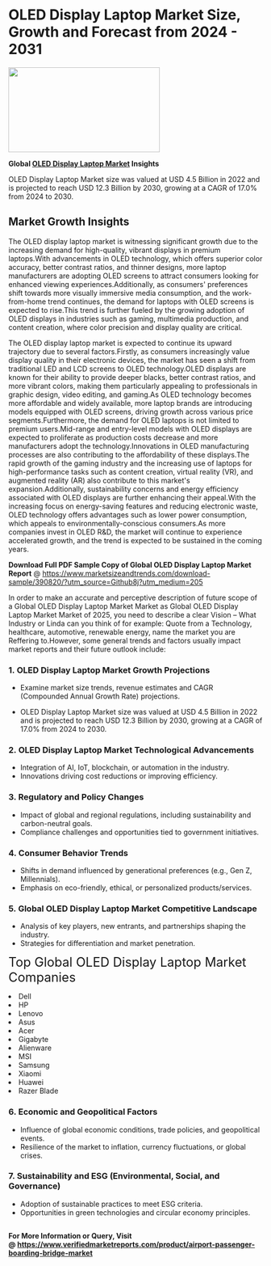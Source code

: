 <H1>OLED Display Laptop Market Size, Growth and Forecast from 2024 - 2031</H1><img class="aligncenter size-medium wp-image-584254" src="https://thirdeyenews.in/wp-content/uploads/2024/09/Global-Market-Research-300x168.jpeg" alt="" width="300" height="168" /><p><strong>Global&nbsp;<a href="https://www.marketsizeandtrends.com/download-sample/390820/?utm_source=Github8j?utm_medium=205">OLED Display Laptop Market</a> Insights</strong></p><p>OLED Display Laptop Market size was valued at USD 4.5 Billion in 2022 and is projected to reach USD 12.3 Billion by 2030, growing at a CAGR of 17.0% from 2024 to 2030.</p><p><h2>Market Growth Insights</h2> <p>The OLED display laptop market is witnessing significant growth due to the increasing demand for high-quality, vibrant displays in premium laptops.With advancements in OLED technology, which offers superior color accuracy, better contrast ratios, and thinner designs, more laptop manufacturers are adopting OLED screens to attract consumers looking for enhanced viewing experiences.Additionally, as consumers' preferences shift towards more visually immersive media consumption, and the work-from-home trend continues, the demand for laptops with OLED screens is expected to rise.This trend is further fueled by the growing adoption of OLED displays in industries such as gaming, multimedia production, and content creation, where color precision and display quality are critical.</p> <p>The OLED display laptop market is expected to continue its upward trajectory due to several factors.Firstly, as consumers increasingly value display quality in their electronic devices, the market has seen a shift from traditional LED and LCD screens to OLED technology.OLED displays are known for their ability to provide deeper blacks, better contrast ratios, and more vibrant colors, making them particularly appealing to professionals in graphic design, video editing, and gaming.As OLED technology becomes more affordable and widely available, more laptop brands are introducing models equipped with OLED screens, driving growth across various price segments.Furthermore, the demand for OLED laptops is not limited to premium users.Mid-range and entry-level models with OLED displays are expected to proliferate as production costs decrease and more manufacturers adopt the technology.Innovations in OLED manufacturing processes are also contributing to the affordability of these displays.The rapid growth of the gaming industry and the increasing use of laptops for high-performance tasks such as content creation, virtual reality (VR), and augmented reality (AR) also contribute to this market's expansion.Additionally, sustainability concerns and energy efficiency associated with OLED displays are further enhancing their appeal.With the increasing focus on energy-saving features and reducing electronic waste, OLED technology offers advantages such as lower power consumption, which appeals to environmentally-conscious consumers.As more companies invest in OLED R&D, the market will continue to experience accelerated growth, and the trend is expected to be sustained in the coming years.<p><span class=""><strong>Download Full PDF Sample Copy of Global OLED Display Laptop Market Report</strong> @ <a href="https://www.marketsizeandtrends.com/download-sample/390820/?utm_source=Github8j?utm_medium=205" target="_blank">https://www.marketsizeandtrends.com/download-sample/390820/?utm_source=Github8j?utm_medium=205</a></span></p><p>In order to make an accurate and perceptive description of future scope of a Global&nbsp;OLED Display Laptop Market Market as Global&nbsp;OLED Display Laptop Market Market of 2025, you need to describe a clear Vision &ndash; What Industry or Linda can you think of for example: Quote from a Technology, healthcare, automotive, renewable energy, name the market you are Reffering to.However, some general trends and factors usually impact market reports and their future outlook include:</p><h3>1.&nbsp;<strong>OLED Display Laptop Market Growth Projections</strong></h3><ul><li>Examine market size trends, revenue estimates and CAGR (Compounded Annual Growth Rate) projections.</li><li><p>OLED Display Laptop Market size was valued at USD 4.5 Billion in 2022 and is projected to reach USD 12.3 Billion by 2030, growing at a CAGR of 17.0% from 2024 to 2030.</p></li></ul><h3>2.&nbsp;<strong>OLED Display Laptop Market Technological Advancements</strong></h3><ul><li>Integration of AI, IoT, blockchain, or automation in the industry.</li><li>Innovations driving cost reductions or improving efficiency.</li></ul><h3>3.&nbsp;<strong>Regulatory and Policy Changes</strong></h3><ul><li>Impact of global and regional regulations, including sustainability and carbon-neutral goals.</li><li>Compliance challenges and opportunities tied to government initiatives.</li></ul><h3>4.&nbsp;<strong>Consumer Behavior Trends</strong></h3><ul><li>Shifts in demand influenced by generational preferences (e.g., Gen Z, Millennials).</li><li>Emphasis on eco-friendly, ethical, or personalized products/services.</li></ul><h3>5.&nbsp;<strong>Global OLED Display Laptop Market Competitive Landscape</strong></h3><ul><li>Analysis of key players, new entrants, and partnerships shaping the industry.</li><li>Strategies for differentiation and market penetration.</li></ul><p data-pm-slice="1 1 []"><span style="color: inherit; font-family: inherit; font-size: 25px;">Top Global OLED Display Laptop Market Companies</span></p><div class="" data-test-id=""><p><li>Dell</li><li> HP</li><li> Lenovo</li><li> Asus</li><li> Acer</li><li> Gigabyte</li><li> Alienware</li><li> MSI</li><li> Samsung</li><li> Xiaomi</li><li> Huawei</li><li> Razer Blade</li></p></div><h3>6.&nbsp;<strong>Economic and Geopolitical Factors</strong></h3><ul><li>Influence of global economic conditions, trade policies, and geopolitical events.</li><li>Resilience of the market to inflation, currency fluctuations, or global crises.</li></ul><h3>7.&nbsp;<strong>Sustainability and ESG (Environmental, Social, and Governance)</strong></h3><ul><li>Adoption of sustainable practices to meet ESG criteria.</li><li>Opportunities in green technologies and circular economy principles.</li></ul><h2><strong style="font-size: 14px;">For More Information or Query, Visit @&nbsp;</strong><a style="background-color: #ffffff; font-size: 14px;" href="https://www.marketsizeandtrends.com/report/oled-display-laptop-market/" target="_blank">https://www.verifiedmarketreports.com/product/airport-passenger-boarding-bridge-market</a></h2>